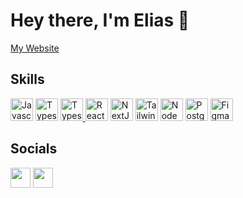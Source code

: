 # Hey there, I'm Elias 👋

[My Website](https://eliaslouie.netlify.app/)

## Skills

<p align="left">
                                <a href="https://developer.mozilla.org/en-US/docs/Web/JavaScript" target="_blank" rel="noreferrer"><img src="https://raw.githubusercontent.com/danielcranney/readme-generator/main/public/icons/skills/javascript-colored.svg" width="36" height="36" alt="Javascript" /></a>
                                <a href="https://www.typescriptlang.org/" target="_blank" rel="noreferrer"><img src="https://raw.githubusercontent.com/danielcranney/readme-generator/main/public/icons/skills/typescript-colored.svg" width="36" height="36" alt="Typescript" /></a>
                                                                <a href="https://go.dev/" target="_blank" rel="noreferrer"><img src="https://raw.githubusercontent.com/danielcranney/profileme-dev/main/public/icons/skills/go-colored.svg" width="36" height="36" alt="Typescript" />
                                                                </a>
                                <a href="https://reactjs.org/" target="_blank" rel="noreferrer"><img src="https://raw.githubusercontent.com/danielcranney/readme-generator/main/public/icons/skills/react-colored.svg" width="36" height="36" alt="React" /></a>
                                <a href="https://nextjs.org/docs" target="_blank" rel="noreferrer"><img src="https://github.com/danielcranney/profileme-dev/raw/main/public/icons/skills/nextjs-colored-dark.svg" width="36" height="36" alt="NextJs" /></a>
                                <a href="https://tailwindcss.com/" target="_blank" rel="noreferrer"><img src="https://raw.githubusercontent.com/danielcranney/readme-generator/main/public/icons/skills/tailwindcss-colored.svg" width="36" height="36" alt="TailwindCSS" /></a>
                                <a href="https://nodejs.org/en/" target="_blank" rel="noreferrer"><img src="https://raw.githubusercontent.com/danielcranney/readme-generator/main/public/icons/skills/nodejs-colored.svg" width="36" height="36" alt="NodeJS" /></a>
                                <a href="https://www.postgresql.org/" target="_blank" rel="noreferrer"><img src="https://raw.githubusercontent.com/danielcranney/readme-generator/main/public/icons/skills/postgresql-colored.svg" width="36" height="36" alt="PostgreSQL" /></a>
                                <a href="https://www.figma.com/" target="_blank" rel="noreferrer"><img src="https://raw.githubusercontent.com/danielcranney/readme-generator/main/public/icons/skills/figma-colored.svg" width="36" height="36" alt="Figma" /></a>


</p>

## Socials

<p align="left">
  <a href="https://www.linkedin.com/in/elias-dandouch-82ba78237/" target="_blank" rel="noreferrer"><img src="https://raw.githubusercontent.com/danielcranney/profileme-dev/main/public/icons/socials/linkedin.svg" width="32" height="32" /></a>
  <a href="https://www.github.com/Louuie" target="_blank" rel="noreferrer"><img src="https://github.com/danielcranney/profileme-dev/raw/main/public/icons/socials/github-dark.svg" width="32" height="32" /></a>

</p>

